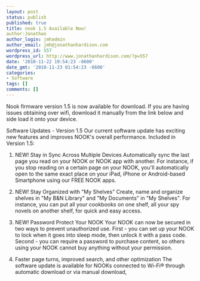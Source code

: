 ```yaml
---
layout: post
status: publish
published: true
title: nook 1.5 Available Now!
author:Jonathan
author_login: jmhadmin
author_email: jmh@jonathanhardison.com
wordpress_id: 557
wordpress_url: http://www.jonathanhardison.com/?p=557
date: '2010-11-22 19:54:23 -0600'
date_gmt: '2010-11-23 01:54:23 -0600'
categories:
- Software
tags: []
comments: []
---
```

Nook firmware version 1.5 is now available for download. If you are having issues obtaining over wifi, download it manually from the link below and side load it onto your device.

Software Updates - Version 1.5
Our current software update has exciting new features and improves NOOK's overall performance. Included in Version 1.5:

  1. NEW! Stay in Sync Across Multiple Devices Automatically sync the last page you read on your NOOK or NOOK app with another. For instance, if you stop reading on a certain page on your NOOK, you'll automatically open to the same exact place on your iPad, iPhone or Android-based Smartphone using our FREE NOOK apps.

  2. NEW! Stay Organized with "My Shelves" Create, name and organize shelves in "My B&N Library" and "My Documents" in "My Shelves". For instance, you can put all your cookbooks on one shelf, all your spy novels on another shelf, for quick and easy access.

  3. NEW! Password Protect Your NOOK Your NOOK can now be secured in two ways to prevent unauthorized use. First - you can set up your NOOK to lock when it goes into sleep mode, then unlock it with a pass code. Second - you can require a password to purchase content, so others using your NOOK cannot buy anything without your permission.

  4. Faster page turns, improved search, and other optimization The software update is available for NOOKs connected to Wi-Fi&reg; through automatic download or via manual download, 
